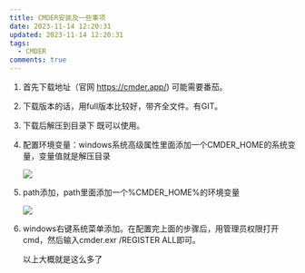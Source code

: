 ```yaml
---
title: CMDER安装及一些事项
date: 2023-11-14 12:20:31
updated: 2023-11-14 12:20:31
tags:
  - CMDER
comments: true
---
```

1. 首先下载地址（官网 https://cmder.app/) 可能需要番茄。
2. 下载版本的话，用full版本比较好，带齐全文件。有GIT。
3. 下载后解压到目录下 既可以使用。
4. 配置环境变量：windows系统高级属性里面添加一个CMDER_HOME的系统变量，变量值就是解压目录<!--StartFragment-->

   ![](https://imgconvert.csdnimg.cn/aHR0cHM6Ly9pbWFnZXMyMDE4LmNuYmxvZ3MuY29tL2Jsb2cvNzYzOTQ1LzIwMTgwNC83NjM5NDUtMjAxODA0MDQxNTM1MTI0MzItMjU1NzI1NDA1LnBuZw?x-oss-process=image/format,png)

   <!--EndFragment-->
5. path添加，path里面添加一个%CMDER_HOME%的环境变量<!--StartFragment-->

   ![](https://imgconvert.csdnimg.cn/aHR0cHM6Ly9pbWFnZXMyMDE4LmNuYmxvZ3MuY29tL2Jsb2cvNzYzOTQ1LzIwMTgwNC83NjM5NDUtMjAxODA0MDQxNTM1MzIyNjAtNjQxMTIxOTQ5LnBuZw?x-oss-process=image/format,png)

   <!--EndFragment-->
6. windows右键系统菜单添加。在配置完上面的步骤后，用管理员权限打开cmd，然后输入cmder.exr /REGISTER ALL即可。

   以上大概就是这么多了